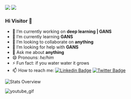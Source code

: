 
      
    
![](https://img.shields.io/github/followers/hafedh-hichri?color=green&logo=github)
![](https://komarev.com/ghpvc/?username=hafedh-hichri)

### Hi Visitor 👋

- 🔭 I’m currently working on **deep learning | GANS** 
- 🌱 I’m currently learning **GANS**
- 👯 I’m looking to collaborate on **anything**
- 🤔 I’m looking for help with **GANS**
- 💬 Ask me about **anything**
- 😄 Pronouns: *he/him*
- ⚡ Fun fact: if you water water it grows 
- 📫 How to reach me: [![Linkedin Badge](https://img.shields.io/badge/-hafedh-hichri?style=flat&logo=Linkedin&logoColor=white&link=https://www.linkedin.com/in/hafedh-hihcri/)](https://www.linkedin.com/in/hafedh-hihcri/) [![Twitter Badge](https://img.shields.io/badge/-@hafedh46918081-1ca0f1?style=flat&labelColor=1ca0f1&logo=twitter&logoColor=white&link=https://twitter.com/hafedh46918081)](https://twitter.com/hafedh46918081)

![Stats Overview](https://github-readme-stats.vercel.app/api?username=hafedh-hichri&count_private=true&show_icons=true&theme=github_dark)

![youtube_gif](https://i.pinimg.com/originals/7e/2a/eb/7e2aeb1567e91bfc2404cecca6aceecd.gif)

